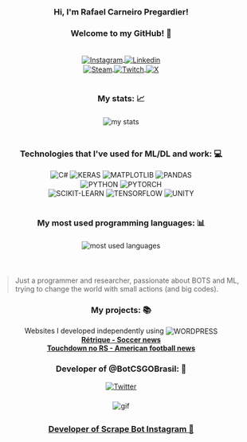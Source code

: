 <div align="center">
    <h3>Hi, I'm Rafael Carneiro Pregardier! </h3>
    <h3>Welcome to my GitHub! 👋</h3>
</div>

<br/>

<div style="display: inline_block" align="center">
    <a href="https://www.instagram.com/rafaelpregardier/?hl=pt-br">
        <img alt="Instagram" align="center" src="https://img.shields.io/badge/Instagram-E4405F?style=for-the-badge&logo=instagram&logoColor=white">
    </a>
    <a href="https://www.linkedin.com/in/rafael-carneiro-pregardier-55a802232/">
        <img alt="Linkedin" align="center" src="https://img.shields.io/badge/LinkedIn-0077B5?style=for-the-badge&logo=linkedin&logoColor=white">
    </a>
</div>

<div style="display: inline_block" align="center">
    <a href="https://steamcommunity.com/id/carneiraodamassa/">
        <img alt="Steam" align="center" src="https://img.shields.io/badge/Steam-000000?style=for-the-badge&logo=steam&logoColor=white">
    </a>
    <a href="https://www.twitch.tv/pre9o">
        <img alt="Twitch" align="center" src="https://img.shields.io/badge/Twitch-9146FF?style=for-the-badge&logo=twitch&logoColor=white">
    </a>
    <a href="https://x.com/RafaPregardier">
        <img alt="X" align="center" src="https://img.shields.io/badge/X-%23000000.svg?style=for-the-badge&logo=X&logoColor=white">
    </a>
</div>

<br/>
<div align="center">
    <h3>My stats: 📈</h3>
    <img alt="my stats" src="https://github-readme-stats.vercel.app/api?username=pre9o&show_icons=true&theme=transparent"
        style="margin: 5px"/>
</div>

<br/>
<div align="center">
    <h3>Technologies that I've used for ML/DL and work: 💻</h3>
</div>

<div style="display: inline_block" align="center">
   <img align="center" alt="C#" src="https://img.shields.io/badge/C%23-239120?style=for-the-badge&logo=c-sharp&logoColor=white">
   <img align="center" alt= "KERAS" src="https://img.shields.io/badge/Keras-%23D00000.svg?style=for-the-badge&logo=Keras&logoColor=white">
   <img align="center" alt= "MATPLOTLIB" src="https://img.shields.io/badge/Matplotlib-%23ffffff.svg?style=for-the-badge&logo=Matplotlib&logoColor=black">
   <img align="center" alt="PANDAS" src="https://img.shields.io/badge/pandas-%23150458.svg?style=for-the-badge&logo=pandas&logoColor=white">
</div>

<div style="display: inline_block" align="center">
    <img align="center" alt="PYTHON" src="https://img.shields.io/badge/Python-14354C?style=for-the-badge&logo=python&logoColor=white">
    <img align="center" alt="PYTORCH" src="https://img.shields.io/badge/PyTorch-%23EE4C2C.svg?style=for-the-badge&logo=PyTorch&logoColor=white">
</div>

<div style="display: inline_block" align="center">
    <img align="center" alt="SCIKIT-LEARN" src="https://img.shields.io/badge/scikit--learn-%23F7931E.svg?style=for-the-badge&logo=scikit-learn&logoColor=white">
    <img align="center" alt="TENSORFLOW" src="https://img.shields.io/badge/TensorFlow-FF6F00?style=for-the-badge&logo=tensorflow&logoColor=white">
    <img align="center" alt="UNITY" src="https://img.shields.io/badge/unity-%23000000.svg?style=for-the-badge&logo=unity&logoColor=white">
</div>

<br/>
<div align="center">
    <h3>My most used programming languages: 📊</h3>
    <img alt="most used languages" src="https://github-readme-stats.vercel.app/api/top-langs/?username=pre9o&layout=compact&theme=transparent"
        style="margin: 5px"/>
</div>
<br/>
<br/>

> Just a programmer and researcher, passionate about BOTS and ML, trying to change the world with small actions (and big codes).

<div align="center">
    <h3>My projects: 📚</h3>
    Websites I developed independently using <img align="center" alt="WORDPRESS" 
    src="https://img.shields.io/badge/Wordpress-21759B?style=for-the-badge&logo=wordpress&logoColor=white">
    <br>
    <b>
    <a href="https://www.retrique.com.br/"> Rétrique - Soccer news</a>
    <br>
    <a href="https://www.touchdownnors.com.br/"> Touchdown no RS - American football news</a>
    </b>
</div>

<div align="center">
    <h3>Developer of @BotCSGOBrasil: 🤖</h3>
    <div style="display: inline_block" align="center">
        <a href="https://twitter.com/BotCSGOBrasil">
            <img alt="Twitter" align="center" src="https://img.shields.io/badge/Twitter-1DA1F2?style=for-the-badge&logo=twitter&logoColor=white">
        </a>
    </div>
</div>

<br/>

<div align="center">
    <img alt="gif" src="https://user-images.githubusercontent.com/102990182/195474881-16e064fc-079c-46e5-aba4-1751f07ad33c.gif"
        style="margin: 5px"/>
</div>

<div align="center">
    <h3><a href="https://github.com/Pre9o/scrape-bot-instagram">Developer of Scrape Bot Instagram 🤖</a></h3>
</div>
